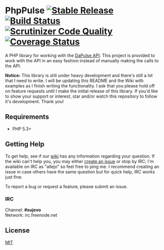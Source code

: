# PhpPulse [![Stable Release](https://img.shields.io/packagist/v/allejo/php-pulse.svg)](https://packagist.org/packages/allejo/php-pulse) [![Build Status](https://travis-ci.org/allejo/PhpPulse.svg?branch=master)](https://travis-ci.org/allejo/PhpPulse) [![Scrutinizer Code Quality](https://scrutinizer-ci.com/g/allejo/PhpPulse/badges/quality-score.png?b=master)](https://scrutinizer-ci.com/g/allejo/PhpPulse/?branch=master) [![Coverage Status](https://coveralls.io/repos/allejo/PhpPulse/badge.svg?branch=master&service=github)](https://coveralls.io/github/allejo/PhpPulse?branch=master)

A PHP library for working with the [DaPulse API](https://developers.dapulse.com/). This project is provided to work with the API in an easy fashion instead of manually making the calls to the API.

**Notice:** This library is still under heavy development and there's still a lot that I need to write. I will be updating this README and the Wiki with examples as I finish writing the functionality. I ask that you please hold off on feature requests until I make the initial release of this library. If you'd like to show your support or interest, star and/or watch this repository to follow it's development. Thank you!

## Requirements

- PHP 5.3+

## Getting Help

To get help, see if our [wiki](https://github.com/allejo/PhpPulse/wiki) has any information regarding your question. If the wiki can't help you, you may either [create an issue](https://github.com/allejo/PhpPulse/issues) or stop by IRC; I'm available on IRC as "allejo" so feel free to ping me. I recommend creating an issue in case others have the same question but for quick help, IRC works just fine.

To report a bug or request a feature, please submit an issue.

### IRC

Channel: **#sujevo**  
Network: irc.freenode.net

## License

[MIT](https://github.com/allejo/PhpPulse/blob/master/LICENSE.md)